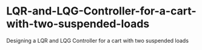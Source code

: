 # LQR-and-LQG-Controller-for-a-cart-with-two-suspended-loads
Designing a LQR and LQG Controller for a cart with two suspended loads
